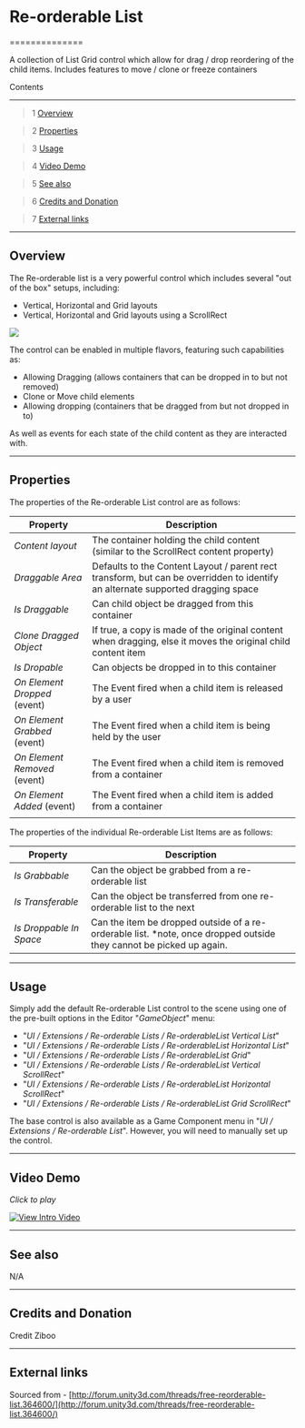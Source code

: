 # Re-orderable List

==============

A collection of List Grid control which allow for drag / drop reordering of the child items.  Includes features to move / clone or freeze containers

Contents

---------

> 1 [Overview](#markdown-header-overview)

> 2 [Properties](#markdown-header-properties)

> 3 [Usage](#markdown-header-usage)

> 4 [Video Demo](#markdown-header-video-demo)

> 5 [See also](#markdown-header-see-also)

> 6 [Credits and Donation](#markdown-header-credits-and-donation)

> 7 [External links](#markdown-header-external-links)

---------

## Overview

The Re-orderable list is a very powerful control which includes several "out of the box" setups, including:

* Vertical, Horizontal and Grid layouts
* Vertical, Horizontal and Grid layouts using a ScrollRect

![](https://bitbucket.org/UnityUIExtensions/unity-ui-extensions/wiki/Controls/Images/ReorderableListInspector.jpg)

The control can be enabled in multiple flavors, featuring such capabilities as:

* Allowing Dragging (allows containers that can be dropped in to but not removed)
* Clone or Move child elements
* Allowing dropping (containers that be dragged from but not dropped in to)

As well as events for each state of the child content as they are interacted with.

---------

## Properties

The properties of the Re-orderable List control are as follows:

Property | Description
--------- | --------------
*Content layout*|The container holding the child content (similar to the ScrollRect content property)
*Draggable Area*|Defaults to the Content Layout / parent rect transform, but can be overridden to identify an alternate supported dragging space
*Is Draggable*|Can child object be dragged from this container
*Clone Dragged Object*|If true, a copy is made of the original content when dragging, else it moves the original child content item
*Is Dropable*|Can objects be dropped in to this container
*On Element Dropped* (event) |The Event fired when a child item is released by a user
*On Element Grabbed* (event) |The Event fired when a child item is being held by the user
*On Element Removed* (event) |The Event fired when a child item is removed from a container
*On Element Added* (event) |The Event fired when a child item is added from a container
||

The properties of the individual Re-orderable List Items are as follows:

Property | Description
--------- | --------------
*Is Grabbable*|Can the object be grabbed from a re-orderable list
*Is Transferable*|Can the object be transferred from one re-orderable list to the next
*Is Droppable In Space*|Can the item be dropped outside of a re-orderable list. *note, once dropped outside they cannot be picked up again.

---------

## Usage

Simply add the default Re-orderable List control to the scene using one of the pre-built options in the Editor "*GameObject*" menu:

* "*UI / Extensions / Re-orderable Lists / Re-orderableList Vertical List*"
* "*UI / Extensions / Re-orderable Lists / Re-orderableList Horizontal List*"
* "*UI / Extensions / Re-orderable Lists / Re-orderableList Grid*"
* "*UI / Extensions / Re-orderable Lists / Re-orderableList Vertical ScrollRect*"
* "*UI / Extensions / Re-orderable Lists / Re-orderableList Horizontal ScrollRect*"
* "*UI / Extensions / Re-orderable Lists / Re-orderableList Grid ScrollRect*"

The base control is also available as a Game Component menu in "*UI / Extensions / Re-orderable List*". However, you will need to manually set up the control.

---------

## Video Demo

*Click to play*

[![View Intro Video](http://i.giphy.com/3o85xri0ARKKSfDHIQ.gif)](https://youtu.be/jpyFiRvSmbg?t=1m33s "Re-Orderable List walk-through video")

---------

## See also

N/A

---------

## Credits and Donation

Credit Ziboo

---------

## External links

Sourced from - [http://forum.unity3d.com/threads/free-reorderable-list.364600/](http://forum.unity3d.com/threads/free-reorderable-list.364600/)
